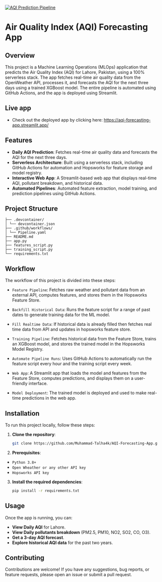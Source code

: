 [![AQI Prediction Pipeline](https://github.com/Muhammad-Talha4k/AQI-Forecasting-App/actions/workflows/pipeline.yml/badge.svg?branch=main)](https://github.com/Muhammad-Talha4k/AQI-Forecasting-App/actions/workflows/pipeline.yml)
# Air Quality Index (AQI) Forecasting App

## Overview

This project is a Machine Learning Operations (MLOps) application that predicts the Air Quality Index (AQI) for Lahore, Pakistan, using a 100% serverless stack. The app fetches real-time air quality data from the OpenWeather API, processes it, and forecasts the AQI for the next three days using a trained XGBoost model. The entire pipeline is automated using GitHub Actions, and the app is deployed using Streamlit.

## Live app 
- Check out the deployed app by clicking here: https://aqi-forecasting-app.streamlit.app/

## Features

- **Daily AQI Prediction**: Fetches real-time air quality data and forecasts the AQI for the next three days.
- **Serverless Architecture**: Built using a serverless stack, including GitHub Actions for automation and Hopsworks for feature storage and model registry.
- **Interactive Web App**: A Streamlit-based web app that displays real-time AQI, pollutant breakdown, and historical data.
- **Automated Pipelines**: Automated feature extraction, model training, and prediction pipelines using GitHub Actions.

## Project Structure
```
├── .devcontainer/
│ └── devcontainer.json
├── .github/workflows/
│ └── Pipeline.yaml
├── README.md
├── app.py
├── features_script.py
├── training_script.py
└── requirements.txt
```

## Workflow

The workflow of this project is divided into these steps:

- `Feature Pipeline`: Fetches raw weather and pollutant data from an external API, computes features, and stores them in the Hopsworks Feature Store.

- `Backfill Historical Data`: Runs the feature script for a range of past dates to generate training data for the ML model.
  
- `Fill Realtime Data`: If historical data is already filled then fetches real time data from API and updates in hopsworks feature store.

- `Training Pipeline`: Fetches historical data from the Feature Store, trains an XGBoost model, and stores the trained model in the Hopsworks Model Registry.

- `Automate Pipeline Runs`: Uses GitHub Actions to automatically run the feature script every hour and the training script every week.

- `Web App`: A Streamlit app that loads the model and features from the Feature Store, computes predictions, and displays them on a user-friendly interface.

- `Model Deployment`: The trained model is deployed and used to make real-time predictions in the web app.

## Installation

To run this project locally, follow these steps:

1. **Clone the repository**:
   ```bash
   git clone https://github.com/Muhammad-Talha4k/AQI-Forecasting-App.git
   ```
2. **Prerequisites**:
- `Python 3.8+`
- `Open Wheather or any other API key`
- `Hopsworks API key`

3. **Install the required dependencies**:
   ```bash
   pip install -r requirements.txt
   ```
## Usage
Once the app is running, you can:

- **View Daily AQI** for Lahore.
- **View Daily pollutants breakdown** (PM2.5, PM10, NO2, SO2, CO, O3).
- **Get a 3-day AQI forecast**.
- **Explore historical AQI data** for the past two years.

## Contributing

Contributions are welcome! If you have any suggestions, bug reports, or feature requests, please open an issue or submit a pull request.
